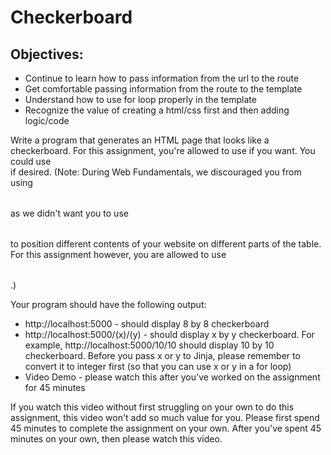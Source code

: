 # Checkerboard

## Objectives:
* Continue to learn how to pass information from the url to the route
* Get comfortable passing information from the route to the template
* Understand how to use for loop properly in the template
* Recognize the value of creating a html/css first and then adding logic/code

Write a program that generates an HTML page that looks like a checkerboard.  For this assignment, you're allowed to use <table> if you want.  You could use <div> if desired.  (Note: During Web Fundamentals, we discouraged you from using <table> as we didn't want you to use <table> to position different contents of your website on different parts of the table.  For this assignment however, you are allowed to use <table>.)

Your program should have the following output:
* http://localhost:5000 - should display 8 by 8 checkerboard
* http://localhost:5000/(x)/(y) - should display x by y checkerboard.  For example, http://localhost:5000/10/10 should display 10 by 10 checkerboard.  Before you pass x or y to Jinja, please remember to convert it to integer first (so that you can use x or y in a for loop)
* Video Demo - please watch this after you've worked on the assignment for 45 minutes

If you watch this video without first struggling on your own to do this assignment, this video won't add so much value for you.  Please first spend 45 minutes to complete the assignment on your own. After you've spent 45 minutes on your own, then please watch this video.
